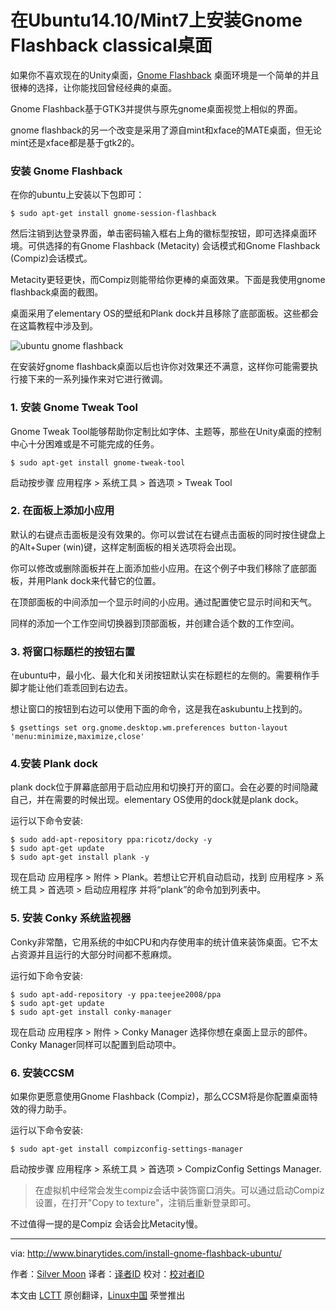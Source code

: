 在Ubuntu14.10/Mint7上安装Gnome Flashback classical桌面
================================================================================
如果你不喜欢现在的Unity桌面，[Gnome Flashback][1] 桌面环境是一个简单的并且很棒的选择，让你能找回曾经经典的桌面。

Gnome Flashback基于GTK3并提供与原先gnome桌面视觉上相似的界面。

gnome flashback的另一个改变是采用了源自mint和xface的MATE桌面，但无论mint还是xface都是基于gtk2的。

### 安装 Gnome Flashback ###

在你的ubuntu上安装以下包即可：

    $ sudo apt-get install gnome-session-flashback

然后注销到达登录界面，单击密码输入框右上角的徽标型按钮，即可选择桌面环境。可供选择的有Gnome Flashback (Metacity) 会话模式和Gnome Flashback (Compiz)会话模式。

Metacity更轻更快，而Compiz则能带给你更棒的桌面效果。下面是我使用gnome flashback桌面的截图。

桌面采用了elementary OS的壁纸和Plank dock并且移除了底部面板。这些都会在这篇教程中涉及到。

![ubuntu gnome flashback](http://www.binarytides.com/blog/wp-content/uploads/2015/02/ubuntu-gnome-flashback.png)

在安装好gnome flashback桌面以后也许你对效果还不满意，这样你可能需要执行接下来的一系列操作来对它进行微调。

### 1. 安装 Gnome Tweak Tool ###

Gnome Tweak Tool能够帮助你定制比如字体、主题等，那些在Unity桌面的控制中心十分困难或是不可能完成的任务。

    $ sudo apt-get install gnome-tweak-tool

启动按步骤 应用程序 > 系统工具 > 首选项 > Tweak Tool

### 2. 在面板上添加小应用 ###

默认的右键点击面板是没有效果的。你可以尝试在右键点击面板的同时按住键盘上的Alt+Super (win)键，这样定制面板的相关选项将会出现。

你可以修改或删除面板并在上面添加些小应用。在这个例子中我们移除了底部面板，并用Plank dock来代替它的位置。

在顶部面板的中间添加一个显示时间的小应用。通过配置使它显示时间和天气。

同样的添加一个工作空间切换器到顶部面板，并创建合适个数的工作空间。

### 3. 将窗口标题栏的按钮右置 ###

在ubuntu中，最小化、最大化和关闭按钮默认实在标题栏的左侧的。需要稍作手脚才能让他们乖乖回到右边去。

想让窗口的按钮到右边可以使用下面的命令，这是我在askubuntu上找到的。

    $ gsettings set org.gnome.desktop.wm.preferences button-layout 'menu:minimize,maximize,close'

### 4.安装 Plank dock ###

plank dock位于屏幕底部用于启动应用和切换打开的窗口。会在必要的时间隐藏自己，并在需要的时候出现。elementary OS使用的dock就是plank dock。

运行以下命令安装:

    $ sudo add-apt-repository ppa:ricotz/docky -y 
    $ sudo apt-get update 
    $ sudo apt-get install plank -y

现在启动 应用程序 > 附件 > Plank。若想让它开机自动启动，找到 应用程序 > 系统工具 > 首选项 > 启动应用程序 并将“plank”的命令加到列表中。

### 5. 安装 Conky 系统监视器 ###

Conky非常酷，它用系统的中如CPU和内存使用率的统计值来装饰桌面。它不太占资源并且运行的大部分时间都不惹麻烦。

运行如下命令安装:

    $ sudo apt-add-repository -y ppa:teejee2008/ppa
    $ sudo apt-get update
    $ sudo apt-get install conky-manager

现在启动 应用程序 > 附件 > Conky Manager 选择你想在桌面上显示的部件。Conky Manager同样可以配置到启动项中。

### 6. 安装CCSM ###

如果你更愿意使用Gnome Flashback (Compiz)，那么CCSM将是你配置桌面特效的得力助手。

运行以下命令安装:

    $ sudo apt-get install compizconfig-settings-manager

启动按步骤 应用程序 > 系统工具 > 首选项 > CompizConfig Settings Manager.


>在虚拟机中经常会发生compiz会话中装饰窗口消失。可以通过启动Compiz设置，在打开"Copy to texture"，注销后重新登录即可。

不过值得一提的是Compiz 会话会比Metacity慢。

--------------------------------------------------------------------------------

via: http://www.binarytides.com/install-gnome-flashback-ubuntu/

作者：[Silver Moon][a]
译者：[译者ID](https://github.com/译者ID)
校对：[校对者ID](https://github.com/校对者ID)

本文由 [LCTT](https://github.com/LCTT/TranslateProject) 原创翻译，[Linux中国](http://linux.cn/) 荣誉推出

[a]:https://plus.google.com/117145272367995638274/posts
[1]:https://wiki.gnome.org/action/show/Projects/GnomeFlashback?action=show&redirect=GnomeFlashback
